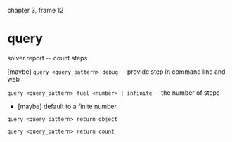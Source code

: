 chapter 3, frame 12

# query

solver.report -- count steps

[maybe] `query <query_pattern> debug` -- provide step in command line and web

`query <query_pattern> fuel <number> | infinite` -- the number of steps

- [maybe] default to a finite number

`query <query_pattern> return object`

`query <query_pattern> return count`
